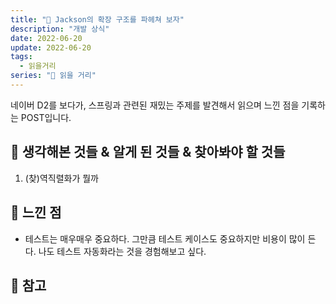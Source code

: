 ```yaml
---
title: "📰 Jackson의 확장 구조를 파헤쳐 보자"
description: "개발 상식"
date: 2022-06-20
update: 2022-06-20
tags:
  - 읽을거리
series: "📰 읽을 거리"
---
```


네이버 D2를 보다가, 스프링과 관련된 재밌는 주제를 발견해서 읽으며 느낀 점을 기록하는 POST입니다.

## 🧷 생각해본 것들 & 알게 된 것들 & 찾아봐야 할 것들
1. (찾)역직렬화가 뭘까

## 🧷 느낀 점
- 테스트는 매우매우 중요하다. 그만큼 테스트 케이스도 중요하지만 비용이 많이 든다. 나도 테스트 자동화라는 것을 경험해보고 싶다.

## 📕 참고
